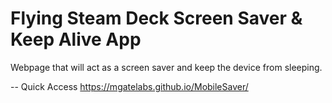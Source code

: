 # Flying Steam Deck Screen Saver & Keep Alive App

Webpage that will act as a screen saver and keep the device from sleeping.

-- Quick Access
https://mgatelabs.github.io/MobileSaver/